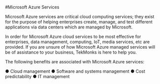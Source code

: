 #Microsoft Azure Services

Microsoft Azure services are critical cloud computing services; they exist for the purpose of helping enterprises create, manage, and test different applications via data centers which are managed by Microsoft.

In order for Microsoft Azure cloud services to be most effective for enterprises, data management, computing, IoT, media services, etc are provided. If you are unsure of how Microsoft Azure managed services will be of assistance to your business, TekMonks is here to help you.

The following benefits are associated with Microsoft Azure services:

● Cloud management
● Software and systems management
● Cost predictability
● IT management